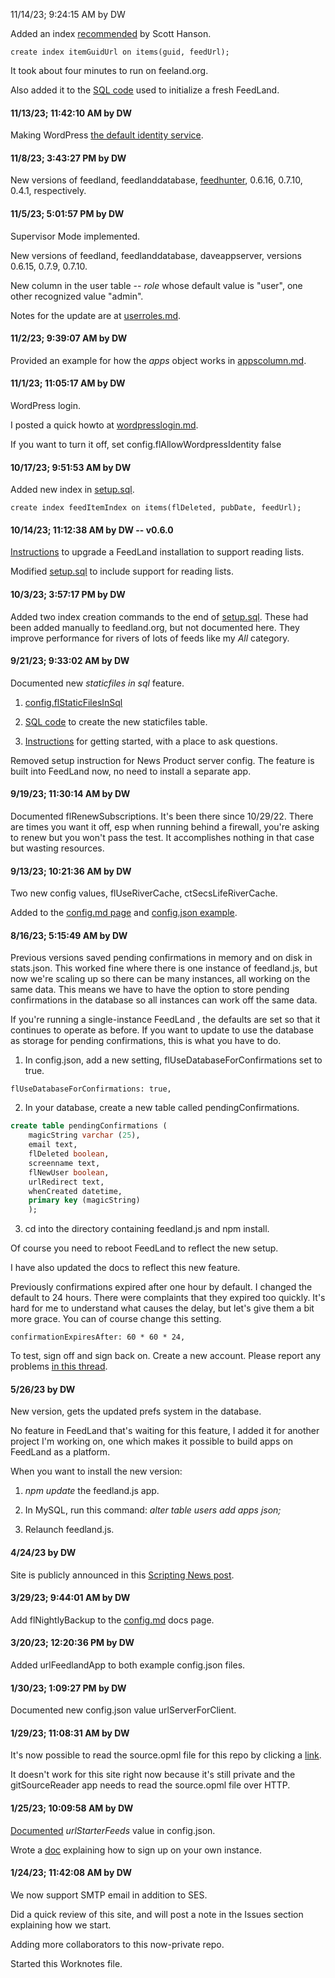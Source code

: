 11/14/23; 9:24:15 AM by DW

Added an index <a href="https://github.com/scripting/feedlandInstall/issues/41#issuecomment-1791143618">recommended</a> by Scott Hanson. 

`create index itemGuidUrl on items(guid, feedUrl);`

It took about four minutes to run on feeland.org. 

Also added it to the <a href="https://github.com/scripting/feedlandInstall/blob/main/docs/setup.sql#L163">SQL code</a> used to initialize a fresh FeedLand. 

#### 11/13/23; 11:42:10 AM by DW

Making WordPress <a href="https://github.com/scripting/feedlandInstall/blob/main/docs/wordpresslogin.md#making-wordpress-identity-the-default">the default identity service</a>.

#### 11/8/23; 3:43:27 PM by DW

New versions of feedland, feedlanddatabase, <a href="https://github.com/scripting/reallysimple/tree/main/demos/feedhunter">feedhunter</a>, 0.6.16, 0.7.10, 0.4.1, respectively.

#### 11/5/23; 5:01:57 PM by DW

Supervisor Mode implemented. 

New versions of feedland, feedlanddatabase, daveappserver, versions 0.6.15, 0.7.9, 0.7.10.

New column in the user table -- <i>role</i> whose default value is "user", one other recognized value "admin".

Notes for the update are at <a href="https://github.com/scripting/feedlandInstall/blob/main/docs/userroles.md">userroles.md</a>. 

#### 11/2/23; 9:39:07 AM by DW

Provided an example for how the <i>apps</i> object works in <a href="https://github.com/scripting/feedlandInstall/blob/main/docs/appscolumn.md">appscolumn.md</a>. 

#### 11/1/23; 11:05:17 AM by DW

WordPress login. 

I posted a quick howto at <a href="https://github.com/scripting/feedlandInstall/blob/main/docs/wordpresslogin.md">wordpresslogin.md</a>. 

If you want to turn it off, set config.flAllowWordpressIdentity false

#### 10/17/23; 9:51:53 AM by DW

Added new index in <a href="https://github.com/scripting/feedlandInstall/blob/main/docs/setup.sql">setup.sql</a>. 

`create index feedItemIndex on items(flDeleted, pubDate, feedUrl);`

#### 10/14/23; 11:12:38 AM by DW -- v0.6.0

<a href="https://github.com/scripting/feedlandInstall/blob/main/docs/readinglistupgrade.md">Instructions</a> to upgrade a FeedLand installation to support reading lists.

Modified <a href="https://github.com/scripting/feedlandInstall/blob/main/docs/setup.sql">setup.sql</a> to include support for reading lists.

#### 10/3/23; 3:57:17 PM by DW

Added two index creation commands to the end of <a href="https://github.com/scripting/feedlandInstall/blob/main/docs/setup.sql">setup.sql</a>. These had been added manually to feedland.org, but not documented here. They improve performance for rivers of lots of feeds like my <i>All</i> category.

#### 9/21/23; 9:33:02 AM by DW

Documented new <i>staticfiles in sql</i> feature. 

1. <a href="https://github.com/scripting/feedlandInstall/blob/main/docs/config.md#flstaticfilesinsql">config.flStaticFilesInSql</a>

2. <a href="https://github.com/scripting/feedlandInstall/blob/main/docs/setup.sql#L121">SQL code</a> to create the new staticfiles table. 

3. <a href="https://github.com/scripting/feedlandInstall/issues/39">Instructions</a> for getting started, with a place to ask questions. 

Removed setup instruction for News Product server config. The feature is built into FeedLand now, no need to install a separate app.

#### 9/19/23; 11:30:14 AM by DW

Documented flRenewSubscriptions. It's been there since 10/29/22. There are times you want it off, esp when running behind a firewall, you're asking to renew but you won't pass the test. It accomplishes nothing in that case but wasting resources. 

#### 9/13/23; 10:21:36 AM by DW

Two new config values, flUseRiverCache, ctSecsLifeRiverCache.

Added to the <a href="https://github.com/scripting/feedlandInstall/blob/main/docs/config.md#fluserivercache-ctsecsliferivercache">config.md page</a> and <a href="https://github.com/scripting/feedlandInstall/blob/main/config.json#L61">config.json example</a>. 

#### 8/16/23; 5:15:49 AM by DW

Previous versions saved pending confirmations in memory and on disk in stats.json. This worked fine where there is one instance of feedland.js, but now we're scaling up so there can be many instances, all working on the same data. This means we have to have the option to store pending confirmations in the database so all instances can work off the same data. 

If you're running a single-instance FeedLand , the defaults are set so that it continues to operate as before. If you want to update to use the database as storage for pending confirmations, this is what you have to do.

1. In config.json, add a new setting, flUseDatabaseForConfirmations set to true.

<code>flUseDatabaseForConfirmations: true,</code>

2. In your database, create a new table called pendingConfirmations.

```SQLcreate table pendingConfirmations (	magicString varchar (25),	email text,	flDeleted boolean, 	screenname text,	flNewUser boolean,	urlRedirect text,	whenCreated datetime,	primary key (magicString)	);```

3. cd into the directory containing feedland.js and npm install.

Of course you need to reboot FeedLand to reflect the new setup. 

I have also updated the docs to reflect this new feature.

Previously confirmations expired after one hour by default. I changed the default to 24 hours. There were complaints that they expired too quickly. It's hard for me to understand what causes the delay, but let's give them a bit more grace. You can of course change this setting.

<code>confirmationExpiresAfter: 60 * 60 * 24,</code>

To test, sign off and sign back on. Create a new account. Please report any problems <a href="https://github.com/scripting/feedlandInstall/issues/37">in this thread</a>. 

#### 5/26/23 by DW

New version, gets the updated prefs system in the database. 

No feature in FeedLand that's waiting for this feature, I added it for another project I'm working on, one which makes it possible to build apps on FeedLand as a platform. 

When you want to install the new version:

1. <i>npm update</i> the feedland.js app.

2. In MySQL, run this command: <i>alter table users add apps json;</i>

3. Relaunch feedland.js. 

#### 4/24/23 by DW

Site is publicly announced in this <a href="http://scripting.com/2023/04/24/151114.html">Scripting News post</a>. 

#### 3/29/23; 9:44:01 AM by DW

Add flNightlyBackup to the <a href="https://github.com/scripting/feedlandInstall/blob/main/docs/config.md">config.md</a> docs page. 

#### 3/20/23; 12:20:36 PM by DW

Added urlFeedlandApp to both example config.json files.

#### 1/30/23; 1:09:27 PM by DW

Documented new config.json value urlServerForClient.

#### 1/29/23; 11:08:31 AM by DW

It's now possible to read the source.opml file for this repo by clicking a <a href="http://gitsourcereader.opml.org/?repo=feedlandInstall">link</a>.

It doesn't work for this site right now because it's still private and the gitSourceReader app needs to read the source.opml file over HTTP.

#### 1/25/23; 10:09:58 AM by DW

<a href="https://github.com/scripting/feedlandInstall/blob/main/docs/config.md#urlstarterfeeds">Documented</a> <i>urlStarterFeeds</i> value in config.json.

Wrote a <a href="https://github.com/scripting/feedlandInstall/blob/main/docs/signup.md">doc</a> explaining how to sign up on your own instance. 

#### 1/24/23; 11:42:08 AM by DW

We now support SMTP email in addition to SES.

Did a quick review of this site, and will post a note in the Issues section explaining how we start. 

Adding more collaborators to this now-private repo.

Started this Worknotes file. 

